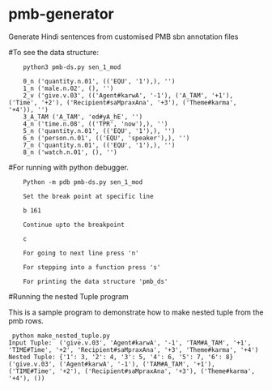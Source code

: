 # pmb-generator
Generate Hindi sentences from customised PMB sbn annotation files



#To see the data structure:


        python3 pmb-ds.py sen_1_mod

        0_n ('quantity.n.01', (('EQU', '1'),), '')
        1_n ('male.n.02', (), '')
        2_v ('give.v.03', (('Agent#karwA', '-1'), ('A_TAM', '+1'), ('Time', '+2'), ('Recipient#saMpraxAna', '+3'), ('Theme#karma', '+4')), '')
        3_A_TAM ('A_TAM', 'ed#yA_hE', '')
        4_n ('time.n.08', (('TPR', 'now'),), '')
        5_n ('quantity.n.01', (('EQU', '1'),), '')
        6_n ('person.n.01', (('EQU', 'speaker'),), '')
        7_n ('quantity.n.01', (('EQU', '1'),), '')
        8_n ('watch.n.01', (), '')


#For running with python debugger.

        Python -m pdb pmb-ds.py sen_1_mod

        Set the break point at specific line

        b 161

        Continue upto the breakpoint

        c

        For going to next line press 'n'

        For stepping into a function press 's'

        For printing the data structure 'pmb_ds'

#Running the nested Tuple program

This is a sample program to demonstrate how to make nested tuple from the pmb rows.
	
	 python make_nested_tuple.py
	Input Tuple:  ('give.v.03', 'Agent#karwA', '-1', 'TAM#A_TAM', '+1', 'TIME#Time', '+2', 'Recipient#saMpraxAna', '+3', 'Theme#karma', '+4')
	Nested Tuple: {'1': 3, '2': 4, '3': 5, '4': 6, '5': 7, '6': 8}
	('give.v.03', ('Agent#karwA', '-1'), ('TAM#A_TAM', '+1'), ('TIME#Time', '+2'), ('Recipient#saMpraxAna', '+3'), ('Theme#karma', '+4'), ())
